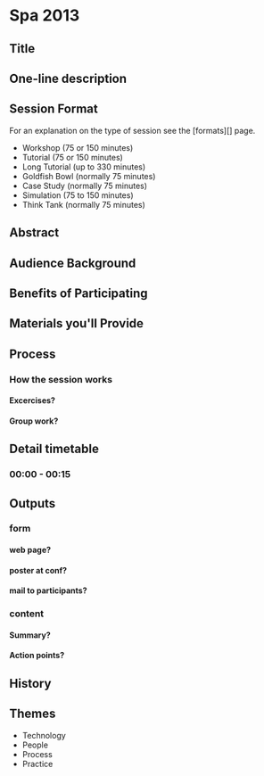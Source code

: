Spa 2013
========

Title
-----

One-line description
--------------------

Session Format
--------------

For an explanation on the type of session see the [formats][] page.

* Workshop (75 or 150 minutes)
* Tutorial (75 or 150 minutes)
* Long Tutorial (up to 330 minutes)
* Goldfish Bowl (normally 75 minutes)
* Case Study (normally 75 minutes)
* Simulation (75 to 150 minutes)
* Think Tank (normally 75 minutes)

Abstract
--------

Audience Background
-------------------

Benefits of Participating
-------------------------

Materials you'll Provide
------------------------

Process
-------

### How the session works

#### Excercises?

#### Group work?

Detail timetable
----------------

### 00:00 - 00:15

Outputs
-------

### form

#### web page?

#### poster at conf?

#### mail to participants?

### content

#### Summary?

#### Action points?

History
-------

Themes
------

* Technology
* People
* Process
* Practice

[format]: http://www.spaconference.org/spa2013/formats.html